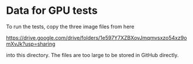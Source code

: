 # Data for GPU tests

To run the tests, copy the three image files from here

https://drive.google.com/drive/folders/1e597Y7XZBXovJmqmvsxzo54xz9omXvJk?usp=sharing

into this directory. The files are too large to be stored in GitHub directly.
